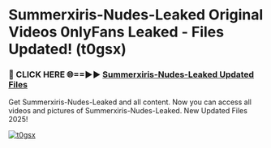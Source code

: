 # Summerxiris-Nudes-Leaked Original Videos 0nlyFans Leaked - Files Updated! (t0gsx)

<h3>🔴 CLICK HERE 🌐==►► <a href="https://tinyurl.com/4mcuefdz" rel="nofollow">Summerxiris-Nudes-Leaked Updated Files</a></h3>

Get Summerxiris-Nudes-Leaked and all content. Now you can access all videos and pictures of Summerxiris-Nudes-Leaked. New Updated Files 2025!

[![t0gsx](https://i.imgur.com/StAQSOY.gif)](https://tinyurl.com/4mcuefdz)
